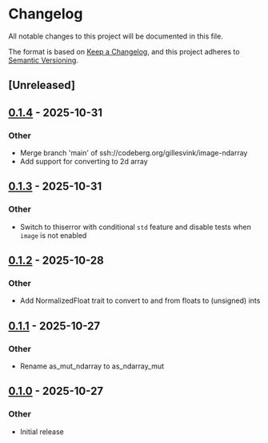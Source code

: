 # Changelog

All notable changes to this project will be documented in this file.

The format is based on [Keep a Changelog](https://keepachangelog.com/en/1.0.0/),
and this project adheres to [Semantic Versioning](https://semver.org/spec/v2.0.0.html).

## [Unreleased]

## [0.1.4](https://codeberg.org/gillesvink/image-ndarray/compare/v0.1.3...v0.1.4) - 2025-10-31

### Other

- Merge branch 'main' of ssh://codeberg.org/gillesvink/image-ndarray
- Add support for converting to 2d array

## [0.1.3](https://codeberg.org/gillesvink/image-ndarray/compare/v0.1.2...v0.1.3) - 2025-10-31

### Other

- Switch to thiserror with conditional `std` feature and disable tests when `image` is not enabled

## [0.1.2](https://codeberg.org/gillesvink/image-ndarray/compare/v0.1.1...v0.1.2) - 2025-10-28

### Other

- Add NormalizedFloat trait to convert to and from floats to (unsigned) ints

## [0.1.1](https://codeberg.org/gillesvink/image-ndarray/compare/v0.1.0...v0.1.1) - 2025-10-27

### Other

- Rename as_mut_ndarray to as_ndarray_mut

## [0.1.0](https://codeberg.org/gillesvink/image-ndarray/releases/tag/v0.1.0) - 2025-10-27

### Other

- Initial release

